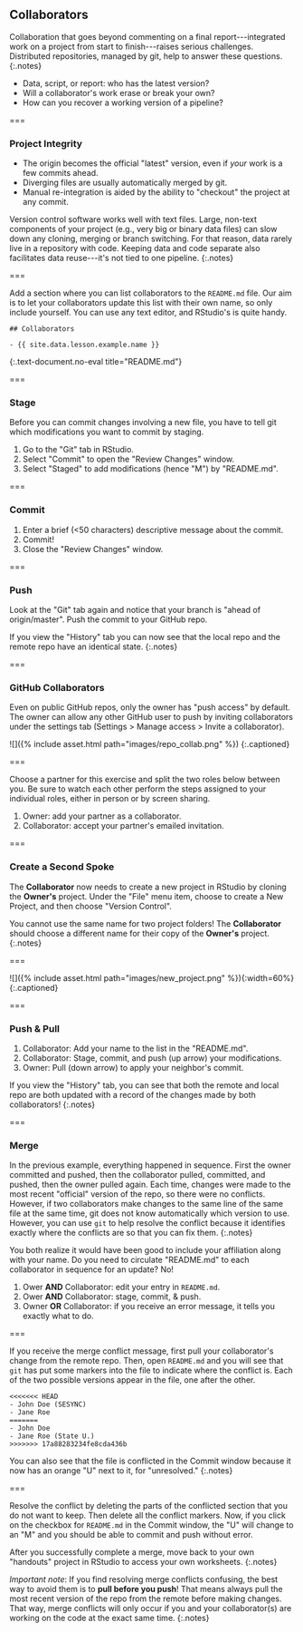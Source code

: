 ---
---

## Collaborators

Collaboration that goes beyond commenting on a final report---integrated work on
a project from start to finish---raises serious challenges. Distributed
repositories, managed by git, help to answer these questions.
{:.notes}

- Data, script, or report: who has the latest version?
- Will a collaborator's work erase or break your own?
- How can you recover a working version of a pipeline?


===

### Project Integrity

- The origin becomes the official "latest" version, even if *your* work is a
  few commits ahead.
- Diverging files are usually automatically merged by git.
- Manual re-integration is aided by the ability to "checkout" the project at any
  commit.

Version control software works well with text files. Large, non-text
components of your project (e.g., very big or binary data files) can slow down
any cloning, merging or branch switching. For that reason, data rarely live in a
repository with code. Keeping data and code separate also facilitates data
reuse---it's not tied to one pipeline.
{:.notes}

===

Add a section where you can list collaborators to the `README.md` file. Our aim is
to let your collaborators update this list with their own name, so only include
yourself. You can use any text editor, and RStudio's is quite handy.

~~~
## Collaborators

- {{ site.data.lesson.example.name }}
~~~
{:.text-document.no-eval title="README.md"}


===

### Stage

Before you can commit changes involving a new file, you have to tell git which
modifications you want to commit by staging.

1. Go to the "Git" tab in RStudio.
1. Select "Commit" to open the "Review Changes" window.
1. Select "Staged" to add modifications (hence "M") by "README.md".

===

### Commit

1. Enter a brief (<50 characters) descriptive message about the commit.
1. Commit!
1. Close the "Review Changes" window.

===

### Push

Look at the "Git" tab again and notice that your branch is "ahead of
origin/master". Push the commit to your GitHub repo.

If you view the "History" tab you can now see that the local repo and
the remote repo have an identical state.
{:.notes}

===

### GitHub Collaborators

Even on public GitHub repos, only the owner has "push access" by default. The
owner can allow any other GitHub user to push by inviting collaborators under
the settings tab (Settings > Manage access > Invite a collaborator).

![]({% include asset.html path="images/repo_collab.png" %})
{:.captioned}

===

Choose a partner for this exercise and split the two roles below between
you. Be sure to watch each other perform the steps assigned to your individual
roles, either in person or by screen sharing.

1. Owner: add your partner as a collaborator.
1. Collaborator: accept your partner's emailed invitation.

===

### Create a Second Spoke

The **Collaborator** now needs to create a new project in RStudio by cloning the
**Owner's** project. Under the "File" menu item, choose to create a New Project,
and then choose "Version Control".

You cannot use the same name for two project folders! The **Collaborator**
should choose a different name for their copy of the **Owner's** project.
{:.notes}

===

![]({% include asset.html path="images/new_project.png" %}){:width=60%}  
{:.captioned}

===

### Push & Pull

1. Collaborator: Add your name to the list in the "README.md".
1. Collaborator: Stage, commit, and push (up arrow) your modifications.
1. Owner: Pull (down arrow) to apply your neighbor's commit.

If you view the "History" tab, you can see that both the remote and
local repo are both updated with a record of the changes made by
both collaborators!
{:.notes}

===

### Merge

In the previous example, everything happened in sequence. First the owner committed
and pushed, then the collaborator pulled, committed, and pushed, then the owner
pulled again. Each time, changes were made to the most recent "official" version
of the repo, so there were no conflicts. However, if two collaborators make 
changes to the same line of the same file at the same time, git does not know automatically 
which version to use. However, you can use `git` to help resolve the conflict because it
identifies exactly where the conflicts are so that you can fix them.
{:.notes}

You both realize it would have been good to include your affiliation along with
your name. Do you need to circulate "README.md" to each collaborator in sequence
for an update? No!

1. Ower **AND** Collaborator: edit your entry in `README.md`.
1. Ower **AND** Collaborator: stage, commit, & push.
1. Owner **OR** Collaborator: if you receive an error message, it tells you
exactly what to do.

===

If you receive the merge conflict message, first pull your collaborator's change
from the remote repo. Then, open `README.md` and you will see that
`git` has put some markers into the file to indicate where the conflict is. Each
of the two possible versions appear in the file, one after the other.

```
<<<<<<< HEAD
- John Doe (SESYNC)
- Jane Roe
=======
- John Doe
- Jane Roe (State U.)
>>>>>>> 17a88283234fe8cda436b
```

You can also see that the file is conflicted in the Commit window because it 
now has an orange "U" next to it, for "unresolved."
{:.notes}

===

Resolve the conflict by deleting the parts of the conflicted section that 
you do not want to keep. Then delete all the conflict markers. Now, if you 
click on the checkbox for `README.md` in the Commit window, the "U" will
change to an "M" and you should be able to commit and push without error.

After you successfully complete a merge, move back to your own "handouts" project
in RStudio to access your own worksheets.
{:.notes}

*Important note*: If you find resolving merge conflicts confusing, the best
way to avoid them is to **pull before you push**! That means always pull the 
most recent version of the repo from the remote before making changes. That way,
merge conflicts will only occur if you and your collaborator(s) are working on
the code at the exact same time.
{:.notes}